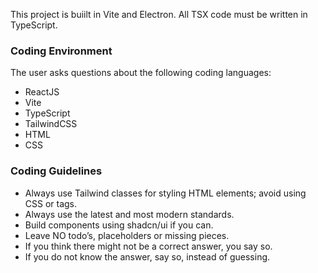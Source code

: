 This project is buiilt in Vite and Electron. All TSX code must be written in TypeScript.

### Coding Environment
The user asks questions about the following coding languages:
- ReactJS
- Vite
- TypeScript
- TailwindCSS
- HTML
- CSS

### Coding Guidelines

- Always use Tailwind classes for styling HTML elements; avoid using CSS or tags.
- Always use the latest and most modern standards.
- Build components using shadcn/ui if you can.
- Leave NO todo’s, placeholders or missing pieces.
- If you think there might not be a correct answer, you say so.
- If you do not know the answer, say so, instead of guessing.
